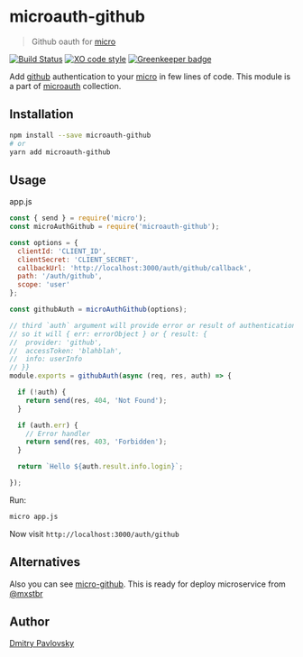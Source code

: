 # microauth-github

> Github oauth for [micro](https://github.com/zeit/micro/)

[![Build Status](https://travis-ci.org/microauth/microauth-github.svg?branch=master)](https://travis-ci.org/microauth/microauth-github)
[![XO code style](https://img.shields.io/badge/code_style-XO-5ed9c7.svg)](https://github.com/sindresorhus/xo)
[![Greenkeeper badge](https://badges.greenkeeper.io/microauth/microauth-github.svg)](https://greenkeeper.io/)

Add [github](https://github.com) authentication to your [micro](https://github.com/zeit/micro/) in few lines of code.
This module is a part of [microauth](https://github.com/microauth/microauth) collection.

## Installation

```sh
npm install --save microauth-github
# or
yarn add microauth-github
```

## Usage

app.js
```js
const { send } = require('micro');
const microAuthGithub = require('microauth-github');

const options = {
  clientId: 'CLIENT_ID',
  clientSecret: 'CLIENT_SECRET',
  callbackUrl: 'http://localhost:3000/auth/github/callback',
  path: '/auth/github',
  scope: 'user'
};

const githubAuth = microAuthGithub(options);

// third `auth` argument will provide error or result of authentication
// so it will { err: errorObject } or { result: {
//  provider: 'github',
//  accessToken: 'blahblah',
//  info: userInfo
// }}
module.exports = githubAuth(async (req, res, auth) => {

  if (!auth) {
    return send(res, 404, 'Not Found');
  }

  if (auth.err) {
    // Error handler
    return send(res, 403, 'Forbidden');
  }

  return `Hello ${auth.result.info.login}`;

});

```

Run:
```sh
micro app.js
```

Now visit `http://localhost:3000/auth/github`

## Alternatives

Also you can see [micro-github](https://github.com/mxstbr/micro-github). This is ready for deploy microservice from [@mxstbr](https://github.com/mxstbr)

## Author
[Dmitry Pavlovsky](http://palosk.in)
